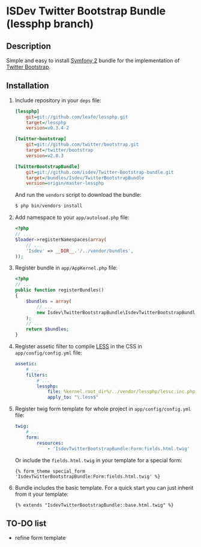 ISDev Twitter Bootstrap Bundle (lessphp branch)
===============================================

Description
-----------

Simple and easy to install [Symfony 2](http://symfony.com/) bundle for the implementation of [Twitter Bootstrap](http://twitter.github.com/bootstrap/).

Installation
------------

1. Include repository in your `deps` file:

    ``` ini
    [lessphp]
        git=git://github.com/leafo/lessphp.git
        target=/lessphp
        version=v0.3.4-2

    [twitter-bootstrap]
        git=git://github.com/twitter/bootstrap.git
        target=/twitter/bootstrap
        version=v2.0.3

    [TwitterBootstrapBundle]
        git=git://github.com/isdev/Twitter-Bootstrap-bundle.git
        target=/bundles/Isdev/TwitterBootstrapBundle
        version=origin/master-lessphp
    ```

    And run the `vendors` script to download the bundle:

    ``` bash
    $ php bin/vendors install
    ```

2. Add namespace to your `app/autoload.php` file:

    ``` php
    <?php
    // ...
    $loader->registerNamespaces(array(
        // ...
        'Isdev' => __DIR__.'/../vendor/bundles',
    ));
    ```

3. Register bundle in `app/AppKernel.php` file:

    ``` php
    <?php
    // ...
    public function registerBundles()
    {
        $bundles = array(
            // ...
            new Isdev\TwitterBootstrapBundle\IsdevTwitterBootstrapBundle(),
        );
        // ...
        return $bundles;
    }
    ```

4. Register assetic filter to compile [LESS](http://lesscss.org/) in the CSS in `app/config/config.yml` file:

    ``` yaml
    assetic:
        # ...
        filters:
            # ...
            lessphp:
                file: %kernel.root_dir%/../vendor/lessphp/lessc.inc.php
                apply_to: "\.less$"
    ```

5. Register twig form template for whole project in `app/config/config.yml` file:

    ``` yaml
    twig:
        # ...
        form:
            resources:
                - 'IsdevTwitterBootstrapBundle:Form:fields.html.twig'
    ```

    Or include the `fields.html.twig` in your template for a special form:

    ``` jinja
    {% form_theme special_form 'IsdevTwitterBootstrapBundle:Form:fields.html.twig' %}
    ```

6. Bundle includes the basic template. For a quick start you can just inherit from it your template:

    ``` jinja
    {% extends "IsdevTwitterBootstrapBundle::base.html.twig" %}
    ```

TO-DO list
----------

- refine form template